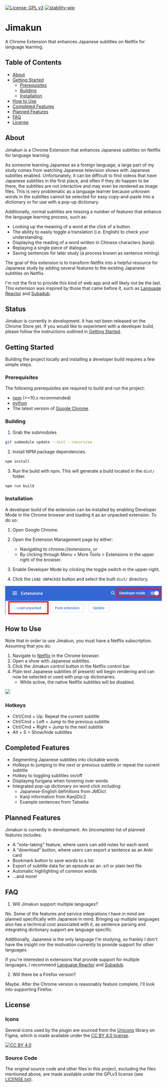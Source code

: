 [![License: GPL v3](https://img.shields.io/badge/License-GPLv3-blue.svg)](https://www.gnu.org/licenses/gpl-3.0)
[![stability-wip](https://img.shields.io/badge/stability-wip-lightgrey.svg)](https://github.com/mkenney/software-guides/blob/master/STABILITY-BADGES.md#work-in-progress)

# Jimakun
A Chrome Extension that enhances Japanese subtitles on Netflix for language learning.

## Table of Contents

* [About](#about)
* [Getting Started](#getting-started)
  * [Prerequisites](#prerequisites)
  * [Building](#building)
  * [Installation](#installation)
* [How to Use](#how-to-use)
* [Completed Features](#completed-features)
* [Planned Features](#planned-features)
* [FAQ](#faq)
* [License](#license)

## About

Jimakun is a Chrome Extension that enhances Japanese subtitles on Netflix for language learning.  

As someone learning Japanese as a foreign language, a large part of my study comes from watching Japanese television shows with Japanese subtitles enabled.  Unfortunately, it can be difficult to find videos that have Japanese subtitles in the first place, and often if they <i>do</i> happen to be there, the subtitles are not interactive and may even be rendered as image files.  This is very problematic as a language learner because unknown words in the subtitles cannot be selected for easy copy-and-paste into a dictionary or for use with a pop-up dictionary.

Additionally, normal subtitles are missing a number of features that enhance the language learning process, such as: 
* Looking up the meaning of a word at the click of a button.
* The ability to easily toggle a translation (i.e. English) to check your understanding.
* Displaying the reading of a word written in Chinese characters (kanji).
* Replaying a single piece of dialogue.
* Saving sentences for later study (a process known as sentence mining).

The goal of this extension is to transform Netflix into a helpful resource for Japanese study by adding several features to the existing Japanese subtitles on Netflix.

I'm not the first to provide this kind of web app and will likely not be the last.  This extension was inspired by those that came before it, such as [Language Reactor](https://www.languagereactor.com/) and [Subadub](https://chrome.google.com/webstore/detail/subadub/jamiekdimmhnnemaaimmdahnahfmfdfk?hl=en-US).

## Status

Jimakun is currently in development.  It has not been released on the Chrome Store yet.  If you would like to experiment with a developer build, please follow the instructions outlined in [Getting Started](#getting-started).

## Getting Started

Building the project locally and installing a developer build requires a few simple steps.

### Prerequisites

The following prerequisites are required to build and run the project:
* [npm](https://www.npmjs.com/get-npm) (>=10.x recommended)
* [python](https://www.python.org/)
* The latest version of [Google Chrome](https://www.google.com/chrome/).

### Building

1. Grab the submodules
```sh
git submodule update --init --recursive
```
2. Install NPM package dependencies.
```sh
npm install
```
3. Run the build with npm.  This will generate a build located in the `dist/` folder.
```sh
npm run build
```

### Installation

A developer build of the extension can be installed by enabling Developer Mode in the Chrome browser and loading it as an unpacked extension.  To do so:

1. Open Google Chrome.

2. Open the Extension Management page by either:
    * Navigating to chrome://extensions, or 
    * By clicking through Menu > More Tools > Extensions in the upper right of the browser.

3. Enable Developer Mode by clicking the toggle switch in the upper-right.

4. Click the `LOAD UNPACKED` button and select the built `dist/` directory. 

![](docs/installation.png)

## How to Use

Note that in order to use Jimakun, you must have a Netflix subscription.  Assuming that you do:

1. Navigate to [Netflix](https://www.netflix.com/browse) in the Chrome browser.
2. Open a show with Japanese subtitles.
3. Click the Jimakun control button in the Netflix control bar.
4. Plain text Japanese subtitles (if present) will begin rendering and can now be selected or used with pop-up dictionaries.
    * While active, the native Netflix subtitles will be disabled.

![](docs/extension_usage.png)

### Hotkeys
* Ctrl/Cmd + Up: Repeat the current subtitle
* Ctrl/Cmd + Left = Jump to the previous subtitle
* Ctrl/Cmd + Right = Jump to the next subtitle
* Alt + S = Show/hide subtitles

## Completed Features
* Segmenting Japanese subtitles into clickable words
* Hotkeys to jumping to the next or previous subtitle or repeat the current subtitle
* Hotkey to toggling subtitles on/off
* Displaying furigana when hovering over words
* Integrated pop-up dictionary on word click including:
    * Japanese-English definitions from JMDict
    * Kanji information from KanjiDic2
    * Example sentences from Tatoeba

## Planned Features

Jimakun is currently in development.  An (incomplete) list of planned features includes:

* A "note-taking" feature, where users can add notes for each word
* A "download" button, where users can export a sentence as an Anki card
* Bookmark button to save words to a list
* Export of subtitle data for an episode as an .srt or plain text file
* Automatic highlighting of common words
* ...and more!

<!-- FAQ -->
## FAQ

1. Will Jimakun support multiple languages?

No.  Some of the features and service integrations I have in mind are planned specifically with Japanese in mind.  Bringing up multiple languages also has a technical cost associated with it, as sentence parsing and integrating dictionary support are language specific.  

Additionally, Japanese is the only language I'm studying, so frankly I don't have the insight nor the motivation currently to provide support for other languages.  

If you're interested in extensions that provide support for multiple languages, I recommend [Language Reactor](https://www.languagereactor.com/) and [Subadub](https://chrome.google.com/webstore/detail/subadub/jamiekdimmhnnemaaimmdahnahfmfdfk?hl=en-US).

2. Will there be a Firefox version?

Maybe.  After the Chrome version is reasonably feature complete, I'll look into supporting Firefox.

## License

### Icons

Several icons used by the plugin are sourced from the [Unicons](https://www.figma.com/community/file/931512007012650048) library on Figma, which is made available under the [CC BY 4.0 license][cc-by].

[![CC BY 4.0][cc-by-image]][cc-by]

[cc-by]: https://creativecommons.org/licenses/by/4.0/ 
[cc-by-image]: https://i.creativecommons.org/l/by/4.0/88x31.png
[cc-by-shield]: https://img.shields.io/badge/License-CC%20BY%204.0-lightgrey.svg

### Source Code
The original source code and other files in this project, excluding the files mentioned above, are made available under the GPLv3 license (see [LICENSE.txt](LICENSE.txt)).   